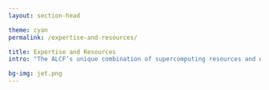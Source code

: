 ```yaml
---
layout: section-head

theme: cyan
permalink: /expertise-and-resources/

title: Expertise and Resources
intro: "The ALCF’s unique combination of supercomputing resources and expertise is helping its user community to accelerate the pace of scientific discovery and innovation."

bg-img: jet.png
---
```




